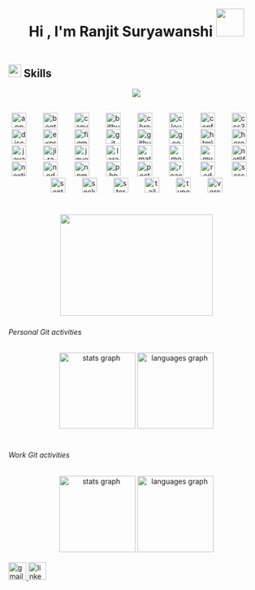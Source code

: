 <div style="width:100%; display:flex; align-items:center; justify-content:center;"><h1 align="center">Hi , I'm Ranjit Suryawanshi <img src="https://github.com/ranjit95s/Twitter-r95s/assets/74762032/a7cd2180-ba4f-454d-8868-8cfb1150ff15" width="55"></h1> </div>


## <img src="https://media2.giphy.com/media/QssGEmpkyEOhBCb7e1/giphy.gif?cid=ecf05e47a0n3gi1bfqntqmob8g9aid1oyj2wr3ds3mg700bl&rid=giphy.gif" width ="25"><b> Skills</b>

<p align="center">
  <a href="https://github.com/DenverCoder1/readme-typing-svg"><img src="https://readme-typing-svg.herokuapp.com?font=Time+New+Roman&color=cyan&size=25&center=true&vCenter=true&width=600&height=100&lines=Programmer..&hearts;++;Self-taught+Full-Stack+Developer,;Computer+Science+Student,;Still+Newbie+|+I+Keep+Learning+New+Stuff,;Active+Learner/Researcher,;Love+to+learn+new+stuffs..<3"></a>
</p>


<br>


<div align="center">
  <img src="https://cdn.simpleicons.org/appwrite/F02E65" height="29" alt="appwrite logo"  />
  <img width="25" />
  <img src="https://cdn.simpleicons.org/bootstrap/7952B3" height="29" alt="bootstrap logo"  />
  <img width="25" />
  <img src="https://cdn.simpleicons.org/canva/00C4CC" height="29" alt="canva logo"  />
  <img width="25" />
  <img src="https://cdn.simpleicons.org/bitbucket/0052CC" height="29" alt="bitbucket logo"  />
  <img width="25" />
  <img src="https://cdn.simpleicons.org/googlechrome/4285F4" height="29" alt="chrome logo"  />
  <img width="25" />
  <img src="https://cdn.simpleicons.org/cloudflare/F38020" height="29" alt="cloudflare logo"  />
  <img width="25" />
  <img src="https://cdn.simpleicons.org/confluence/172B4D" height="29" alt="confluence logo"  />
  <img width="25" />
  <img src="https://cdn.simpleicons.org/css3/1572B6" height="29" alt="css3 logo"  />
  <img width="25" />
  <img src="https://cdn.simpleicons.org/discord/5865F2" height="29" alt="discord logo"  />
  <img width="25" />
  <img src="https://cdn.simpleicons.org/express/000000" height="29" alt="express logo"  />
  <img width="25" />
  <img src="https://cdn.simpleicons.org/figma/F24E1E" height="29" alt="figma logo"  />
  <img width="25" />
  <img src="https://cdn.simpleicons.org/git/F05032" height="29" alt="git logo"  />
  <img width="25" />
  <img src="https://cdn.simpleicons.org/github/181717" height="29" alt="github logo"  />
  <img width="25" />
  <img src="https://cdn.simpleicons.org/googlecloud/4285F4" height="29" alt="googlecloud logo"  />
  <img width="25" />
  <img src="https://cdn.simpleicons.org/html5/E34F26" height="29" alt="html5 logo"  />
  <img width="25" />
  <img src="https://cdn.simpleicons.org/heroku/430098" height="29" alt="heroku logo"  />
  <img width="25" />
  <img src="https://cdn.simpleicons.org/javascript/F7DF1E" height="29" alt="javascript logo"  />
  <img width="25" />
  <img src="https://cdn.simpleicons.org/jira/0052CC" height="29" alt="jira logo"  />
  <img width="25" />
  <img src="https://cdn.simpleicons.org/jquery/0769AD" height="29" alt="jquery logo"  />
  <img width="25" />
  <img src="https://cdn.simpleicons.org/laravel/FF2D20" height="29" alt="laravel logo"  />
  <img width="25" />
  <img src="https://cdn.simpleicons.org/mui/007FFF" height="29" alt="materialui logo"  />
  <img width="25" />
  <img src="https://cdn.simpleicons.org/mongodb/47A248" height="29" alt="mongodb logo"  />
  <img width="25" />
  <img src="https://cdn.simpleicons.org/mysql/4479A1" height="29" alt="mysql logo"  />
  <img width="25" />
  <img src="https://cdn.simpleicons.org/netlify/00C7B7" height="29" alt="netlify logo"  />
  <img width="25" />
  <img src="https://cdn.simpleicons.org/nextdotjs/000000" height="29" alt="nextjs logo"  />
  <img width="25" />
  <img src="https://cdn.simpleicons.org/nodedotjs/339933" height="29" alt="nodejs logo"  />
  <img width="25" />
  <img src="https://cdn.simpleicons.org/npm/CB3837" height="29" alt="npm logo"  />
  <img width="25" />
  <img src="https://cdn.simpleicons.org/php/777BB4" height="29" alt="php logo"  />
  <img width="25" />
  <img src="https://cdn.simpleicons.org/postman/FF6C37" height="29" alt="postman logo"  />
  <img width="25" />
  <img src="https://cdn.simpleicons.org/react/61DAFB" height="29" alt="react logo"  />
  <img width="25" />
  <img src="https://cdn.simpleicons.org/redux/764ABC" height="29" alt="redux logo"  />
  <img width="25" />
  <img src="https://cdn.simpleicons.org/sass/CC6699" height="29" alt="sass logo"  />
  <img width="25" />
  <img src="https://cdn.simpleicons.org/sentry/362D59" height="29" alt="sentry logo"  />
  <img width="25" />
  <img src="https://cdn.simpleicons.org/socketdotio/010101" height="29" alt="socketio logo"  />
  <img width="25" />
  <img src="https://cdn.simpleicons.org/storybook/FF4785" height="29" alt="storybook logo"  />
  <img width="25" />
  <img src="https://cdn.simpleicons.org/tailwindcss/06B6D4" height="29" alt="tailwindcss logo"  />
  <img width="25" />
  <img src="https://cdn.simpleicons.org/typescript/3178C6" height="29" alt="typescript logo"  />
  <img width="25" />
  <img src="https://cdn.simpleicons.org/vercel/000000" height="29" alt="vercel logo"  />
</div>

###
<br clear="both">

<div align="center">
<img align="center" width="300" height="200" src="https://i.pinimg.com/originals/d3/b0/4e/d3b04eab1e692340264cfc7ca11c8a7d.gif"  />
</div>

###
<h6>Personal Git activities</h6>
<div align="center">
  <img src="https://github-readme-stats.vercel.app/api?username=ranjit95s&hide_title=false&hide_rank=false&show_icons=true&include_all_commits=true&count_private=true&disable_animations=false&theme=midnight-purple&locale=en&hide_border=false" height="150" alt="stats graph"  />
  <img src="https://github-readme-stats.vercel.app/api/top-langs?username=ranjit95s&locale=en&hide_title=false&layout=compact&card_width=320&langs_count=5&theme=midnight-purple&hide_border=false" height="150" alt="languages graph"  />
</div>

<br>

###
<h6>Work Git activities</h6>
<div align="center">
  <img src="https://github-readme-stats.vercel.app/api?username=ranjit95Ashura&hide_title=false&hide_rank=false&show_icons=true&include_all_commits=true&count_private=true&disable_animations=false&theme=midnight-purple&locale=en&hide_border=false" height="150" alt="stats graph"  />
  <img src="https://github-readme-stats.vercel.app/api/top-langs?username=ranjit95Ashura&locale=en&hide_title=false&layout=compact&card_width=320&langs_count=5&theme=midnight-purple&hide_border=false" height="150" alt="languages graph"  />
</div>

<br>

<div align="left">
  <a href="ranjitsuryawanshi952@gmail.com" target="_blank">
    <img src="https://img.shields.io/static/v1?message=Gmail&logo=gmail&label=&color=D14836&logoColor=white&labelColor=&style=for-the-badge" height="35" alt="gmail logo"  />
  </a>
  <a href="https://www.linkedin.com/in/ranjit95s/" target="_blank">
    <img src="https://img.shields.io/static/v1?message=LinkedIn&logo=linkedin&label=&color=0077B5&logoColor=white&labelColor=&style=for-the-badge" height="35" alt="linkedin logo"  />
  </a>
</div>

###
